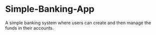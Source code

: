 # Simple-Banking-App
A simple banking system where users can create and then manage the funds in their accounts.

